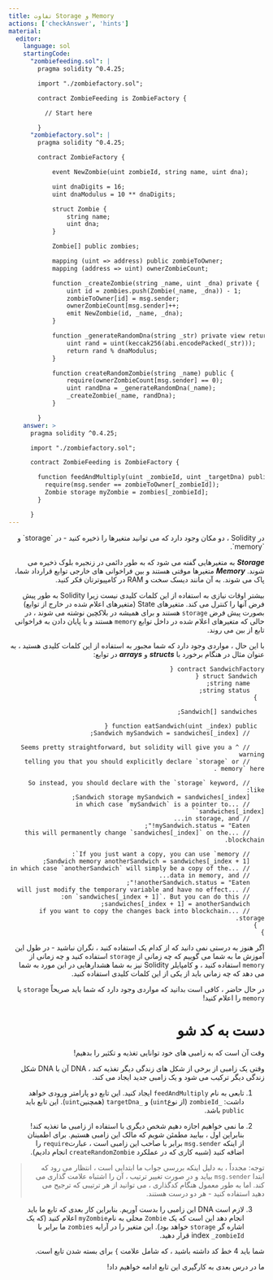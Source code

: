 ```yaml
---
title: تفاوت Storage و Memory
actions: ['checkAnswer', 'hints']
material:
  editor:
    language: sol
    startingCode:
      "zombiefeeding.sol": |
        pragma solidity ^0.4.25;

        import "./zombiefactory.sol";

        contract ZombieFeeding is ZombieFactory {

          // Start here

        }
      "zombiefactory.sol": |
        pragma solidity ^0.4.25;

        contract ZombieFactory {

            event NewZombie(uint zombieId, string name, uint dna);

            uint dnaDigits = 16;
            uint dnaModulus = 10 ** dnaDigits;

            struct Zombie {
                string name;
                uint dna;
            }

            Zombie[] public zombies;

            mapping (uint => address) public zombieToOwner;
            mapping (address => uint) ownerZombieCount;

            function _createZombie(string _name, uint _dna) private {
                uint id = zombies.push(Zombie(_name, _dna)) - 1;
                zombieToOwner[id] = msg.sender;
                ownerZombieCount[msg.sender]++;
                emit NewZombie(id, _name, _dna);
            }

            function _generateRandomDna(string _str) private view returns (uint) {
                uint rand = uint(keccak256(abi.encodePacked(_str)));
                return rand % dnaModulus;
            }

            function createRandomZombie(string _name) public {
                require(ownerZombieCount[msg.sender] == 0);
                uint randDna = _generateRandomDna(_name);
                _createZombie(_name, randDna);
            }

        }
    answer: >
      pragma solidity ^0.4.25;

      import "./zombiefactory.sol";

      contract ZombieFeeding is ZombieFactory {

        function feedAndMultiply(uint _zombieId, uint _targetDna) public {
          require(msg.sender == zombieToOwner[_zombieId]);
          Zombie storage myZombie = zombies[_zombieId];
        }

      }
---
```


<div dir="rtl">
در Solidity ، دو مکان وجود دارد که می توانید متغیرها را ذخیره کنید - در `storage` و `memory`.

**_Storage_** به متغیرهایی گفته می شود که به طور دائمی در زنجیره بلوک ذخیره می شوند. **_Memory_** متغیرها موقتی هستند و بین فراخوانی های خارجی توابع قرارداد شما، پاک می شوند. به آن مانند دیسک سخت و RAM در کامپیوترتان فکر کنید.

بیشتر اوقات نیازی به استفاده از این کلمات کلیدی نیست زیرا Solidity به طور پیش فرض آنها را کنترل می کند. متغیرهای State (متغیرهای اعلام شده در خارج از توابع) بصورت پیش فرض `storage` هستند و برای همیشه در بلاکچین نوشته می شوند ، در حالی که متغیرهای اعلام شده در داخل توابع `memory` هستند و با پایان دادن به فراخوانی تابع از بین می روند.

با این حال ، مواردی وجود دارد که شما مجبور به استفاده از این کلمات کلیدی هستید ، به عنوان مثال در هنگام برخورد با **_structs_** و **_arrays_** در توابع:

```
contract SandwichFactory {
  struct Sandwich {
    string name;
    string status;
  }

  Sandwich[] sandwiches;

  function eatSandwich(uint _index) public {
    // Sandwich mySandwich = sandwiches[_index];

    // ^ Seems pretty straightforward, but solidity will give you a warning
    // telling you that you should explicitly declare `storage` or `memory` here.

    // So instead, you should declare with the `storage` keyword, like:
    Sandwich storage mySandwich = sandwiches[_index];
    // ...in which case `mySandwich` is a pointer to `sandwiches[_index]`
    // in storage, and...
    mySandwich.status = "Eaten!";
    // ...this will permanently change `sandwiches[_index]` on the blockchain.

    // If you just want a copy, you can use `memory`:
    Sandwich memory anotherSandwich = sandwiches[_index + 1];
    // ...in which case `anotherSandwich` will simply be a copy of the 
    // data in memory, and...
    anotherSandwich.status = "Eaten!";
    // ...will just modify the temporary variable and have no effect 
    // on `sandwiches[_index + 1]`. But you can do this:
    sandwiches[_index + 1] = anotherSandwich;
    // ...if you want to copy the changes back into blockchain storage.
  }
}
```

اگر هنوز به درستی نمی دانید که از کدام یک استفاده کنید ، نگران نباشید - در طول این آموزش ما به شما می گوییم که چه زمانی از `storage` استفاده کنید و چه زمانی از `memory` استفاده کنید ، و کامپایلر Solidity نیز به شما هشدارهایی در این مورد به شما می دهد که چه زمانی باید از یکی از این کلمات کلیدی استفاده کنید.

در حال حاضر ، کافی است بدانید که مواردی وجود دارد که شما باید صریحاً `storage` یا `memory` را اعلام کنید!

# دست به کد شو

وقت آن است که به زامبی های خود توانایی تغذیه و تکثیر را بدهیم!

وقتی یک زامبی از برخی از شکل های زندگی دیگر تغذیه کند ، DNA آن با DNA شکل زندگی دیگر ترکیب می شود و یک زامبی جدید ایجاد می کند.

1. تابعی به نام `feedAndMultiply` ایجاد کنید. این تابع دو پارامتر ورودی خواهد داشت: `_zombieId` (از نوع`uint`) و `_targetDna` (همچنین`uint`). این تابع باید `public` باشد.

2. ما نمی خواهیم اجازه دهیم شخص دیگری با استفاده از زامبی ما تغذیه کند! بنابراین اول ، بیایید مطمئن شویم که مالک این زامبی هستیم. برای اطمینان از اینکه `msg.sender` برابر با صاحب این زامبی است ، عبارت`require` را اضافه کنید (شبیه کاری که در عملکرد `createRandomZombie` انجام دادیم).

 > توجه: مجدداً ، به دلیل اینکه بررسی جواب ما ابتدایی است ، انتظار می رود که ابتدا `msg.sender` بیاید و در صورت تغییر ترتیب ، آن را اشتباه علامت گذاری می کند. اما به طور معمول هنگام کدگذاری ، می توانید از هر ترتیبی که ترجیح می دهید استفاده کنید - هر دو درست هستند.

3. لازم است DNA این زامبی را بدست آوریم. بنابراین کار بعدی که تابع ما باید انجام دهد این است که یک `Zombie` محلی به نام`myZombie` اعلام کنید (که یک اشاره گر `storage` خواهد بود). این متغیر را در آرایه `zombies` ما برابر با index `_zombieId` قرار دهید.

شما باید 4 خط کد داشته باشید ، که شامل علامت `}` برای بسته شدن تابع است.

ما در درس بعدی به کارگیری این تابع ادامه خواهیم داد!
</div>
